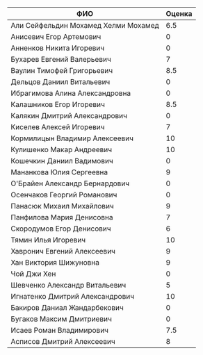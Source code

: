 |                ФИО                   | Оценка |
|--------------------------------------|--------|
| Али Сейфельдин Мохамед Хелми Мохамед |  6.5   |
| Анисевич Егор Артемович              |  0     |
| Анненков Никита Игоревич             |  0     |
| Бухарев Евгений Валерьевич           |  7     |
| Ваулин Тимофей Григорьевич           |  8.5   |
| Дельцов Даниил Витальевич            |  0     |
| Ибрагимова Алина Александровна       |  0     |
| Калашников Егор Игоревич             |  8.5   |
| Калякин Дмитрий Александрович        |  0     |
| Киселев Алексей Игоревич             |  7     |
| Кормилицын Владимир Алексеевич       |  10    |
| Кулишенко Макар Андреевич            |  10    |
| Кошечкин Даниил Вадимович            |  0     |
| Мананкова Юлия Сергеевна             |  9     |
| О'Брайен Александр Бернардович       |  0     |
| Осенчаков Георгий Романович          |  0     |
| Панасюк Михаил Михайлович            |  9     |
| Панфилова Мария Денисовна            |  7     |
| Скородумов Егор Денисович            |  6     |
| Тямин Илья Игоревич                  |  10    |
| Хавронич Евгений Алексеевич          |  9     |
| Хан Виктория Шижуновна               |  9     |
| Чой Джи Хен                          |  0     |
| Шевченко Александр Витальевич        |  5     |
| Игнатенко Дмитрий Александрович      |  10    |
| Бакиров Даниал Жандарбекович         |  0     |
| Бугаков Максим Дмитриевич            |  0     |
| Исаев Роман Владимирович             |  7.5   |
| Асписов Дмитрий Алексеевич           |  8     |